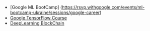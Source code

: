 
- [Google ML BootCamp] (https://rsvp.withgoogle.com/events/ml-bootcamp-ukraine/sessions/google-career)
- [Google TensorFlow Course](https://www.coursera.org/professional-certificates/tensorflow-in-practice)
- [DeepLearning BlockChain](https://www.deeplearning.ai/short-courses/langchain-chat-with-your-data/)

